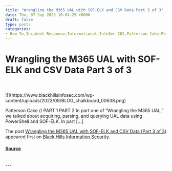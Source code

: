 ```yaml
---
title: "Wrangling the M365 UAL with SOF-ELK and CSV Data Part 3 of 3"
date: Thu, 07 Sep 2023 16:04:25 +0000
draft: false
type: posts
categories: 
- How-To,Incident Response,Informational,InfoSec 201,Patterson Cake,Phishing,csv data,M365,Microsoft 365,SOF-ELK,UAL,Unified Audit Log
---
```

# Wrangling the M365 UAL with SOF-ELK and CSV Data Part 3 of 3

<br/>

<br/>
![](https://www.blackhillsinfosec.com/wp-content/uploads/2023/09/BLOG_chalkboard_00638.png)

Patterson Cake // PART 1 PART 2 In part one of “Wrangling the M365 UAL,” we talked about acquiring, parsing, and querying UAL data using PowerShell and SOF-ELK. In part \[…\]

The post [Wrangling the M365 UAL with SOF-ELK and CSV Data (Part 3 of 3)](https://www.blackhillsinfosec.com/wrangling-the-m365-ual-part-3-of-3/) appeared first on [Black Hills Information Security](https://www.blackhillsinfosec.com).

#### [Source](https://www.blackhillsinfosec.com/wrangling-the-m365-ual-part-3-of-3/)

<br/>
---
